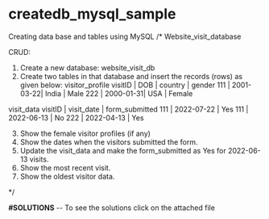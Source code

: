 # createdb_mysql_sample
Creating data base and tables using MySQL
/*
Website_visit_database

CRUD:
1. Create a new database:
website_visit_db
2. Create two tables in that database and insert the records (rows) as given below:
visitor_profile
visitID    |     DOB        |    country    |    gender
111        | 2001-03-22|    India    | Male
222        | 2000-01-31|    USA        | Female        

visit_data
visitID    |    visit_date    |    form_submitted
111        |    2022-07-22    |    Yes
111        |    2022-06-13    |    No
222        |    2022-04-13    |    Yes    

3. Show the female visitor profiles (if any)
4. Show the dates when the visitors submitted the form.
5. Update the visit_data and make the form_submitted as Yes
for 2022-06-13 visits.
6. Show the most recent visit. 
7. Show the oldest visitor data.

*/

**#SOLUTIONS** -- To see the solutions click on the attached file
